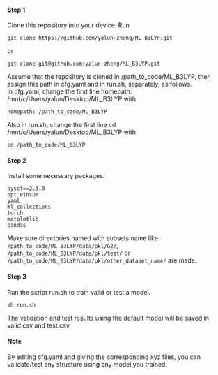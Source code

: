 #### Step 1
Clone this repository into your device. Run  
```
git clone https://github.com/yalun-zheng/ML_B3LYP.git
```  
or
```
git clone git@github.com:yalun-zheng/ML_B3LYP.git
```      
Assume that the repository is cloned in /path_to_code/ML_B3LYP, then assign this path in cfg.yaml and in run.sh, separately, as follows.   
In cfg.yaml, change the first line homepath: /mnt/c/Users/yalun/Desktop/ML_B3LYP with  
```
homepath: /path_to_code/ML_B3LYP
```     
Also in run.sh, change the first line cd /mnt/c/Users/yalun/Desktop/ML_B3LYP with  
```
cd /path_to_code/ML_B3LYP
```

#### Step 2
Install some necessary packages.  
```numpy==1.26.0  
pyscf==2.3.0
opt_einsum
yaml
ml_collections
torch  
matplotlib
pandas
```
Make sure directories named with subsets name like `/path_to_code/ML_B3LYP/data/pkl/G2/`, `/path_to_code/ML_B3LYP/data/pkl/test/` or `/path_to_code/ML_B3LYP/data/pkl/other_dataset_name/`  are made.
#### Step 3
Run the script run.sh to train valid or test a model.  
```
sh run.sh
```
The validation and test results using the default model will be saved in valid.csv and test.csv    

#### Note  
By editing cfg.yaml and giving the corresponding xyz files, you can validate/test any structure using any model you trained.

